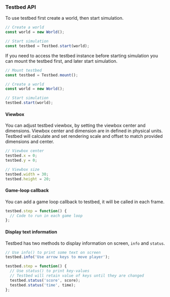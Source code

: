 ### Testbed API

To use testbed first create a world, then start simulation.

```js
// Create a world
const world = new World();

// Start simulation
const testbed = Testbed.start(world);
```

If you need to access the testbed instance before starting simulation you can mount the testbed first, and later start simulation.

```js
// Mount testbed
const testbed = Testbed.mount();

// Create a world
const world = new World();

// Start simulation
testbed.start(world);
```

#### Viewbox

You can adjust testbed viewbox, by setting the viewbox center and dimensions. Viewbox center and dimension are in defined in physical units. Testbed will calculate and set rendering scale and offset to match provided dimensions and center.

```js
// Viewbox center
testbed.x = 0;
testbed.y = 0;

// Viewbox size
testbed.width = 30;
testbed.height = 20;
```

#### Game-loop callback

You can add a game loop callback to testbed, it will be called in each frame.

```js
testbed.step = function() {
  // Code to run in each game loop
};
```

#### Display text information

Testbed has two methods to display information on screen, `info` and `status`.

```js
// Use info() to print some text on screen
testbed.info('Use arrow keys to move player');

testbed.step = function() {
  // Use status() to print key-values
  // Testbed will retain value of keys until they are changed
  testbed.status('score', score);
  testbed.status('time', time);
};
```
